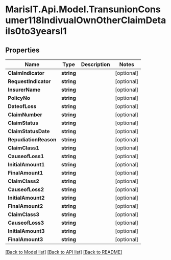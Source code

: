 
# MarisIT.Api.Model.TransunionConsumer118IndivualOwnOtherClaimDetails0to3yearsI1

## Properties

Name | Type | Description | Notes
------------ | ------------- | ------------- | -------------
**ClaimIndicator** | **string** |  | [optional] 
**RequestIndicator** | **string** |  | [optional] 
**InsurerName** | **string** |  | [optional] 
**PolicyNo** | **string** |  | [optional] 
**DateofLoss** | **string** |  | [optional] 
**ClaimNumber** | **string** |  | [optional] 
**ClaimStatus** | **string** |  | [optional] 
**ClaimStatusDate** | **string** |  | [optional] 
**RepudiationReason** | **string** |  | [optional] 
**ClaimClass1** | **string** |  | [optional] 
**CauseofLoss1** | **string** |  | [optional] 
**InitialAmount1** | **string** |  | [optional] 
**FinalAmount1** | **string** |  | [optional] 
**ClaimClass2** | **string** |  | [optional] 
**CauseofLoss2** | **string** |  | [optional] 
**InitialAmount2** | **string** |  | [optional] 
**FinalAmount2** | **string** |  | [optional] 
**ClaimClass3** | **string** |  | [optional] 
**CauseofLoss3** | **string** |  | [optional] 
**InitialAmount3** | **string** |  | [optional] 
**FinalAmount3** | **string** |  | [optional] 

[[Back to Model list]](../README.md#documentation-for-models)
[[Back to API list]](../README.md#documentation-for-api-endpoints)
[[Back to README]](../README.md)


